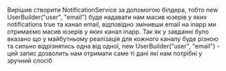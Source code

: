 Вирішив створити NotificationService за допомогою білдера, тобто new UserBuilder("user", "email") буде надавати нам масив юзерів у яких notifications true та канал email, відповідно змінивши email на inapp ми отримаємо масив юзерів у яких канал  inapp. Так як у завданні було вказано що у майбутньому реалізація для кожного каналу буде різною та сильно відрізнятись одна від одної,  new UserBuilder("user", "email") - цей запис дозволить нам отримати саме ті дані які нам потрібні у зручний спосіб
